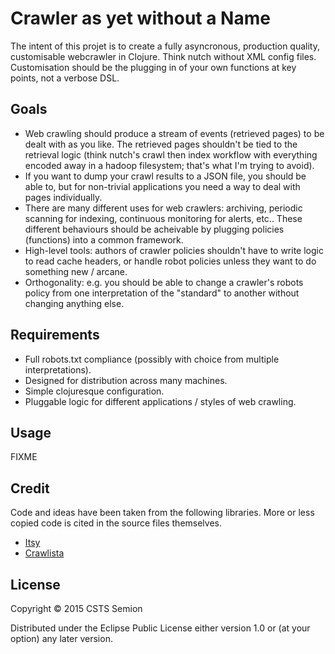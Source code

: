 # Crawler as yet without a Name

The intent of this projet is to create a fully asyncronous, production
quality, customisable webcrawler in Clojure. Think nutch without XML
config files. Customisation should be the plugging in of your own
functions at key points, not a verbose DSL.

## Goals

* Web crawling should produce a stream of events (retrieved pages) to
  be dealt with as you like. The retrieved pages shouldn't be tied to
  the retrieval logic (think nutch's crawl then index workflow with
  everything encoded away in a hadoop filesystem; that's what I'm
  trying to avoid).
* If you want to dump your crawl results to a JSON file, you should be
  able to, but for non-trivial applications you need a way to deal
  with pages individually.
* There are many different uses for web crawlers: archiving, periodic
  scanning for indexing, continuous monitoring for alerts, etc.. These
  different behaviours should be acheivable by plugging policies
  (functions) into a common framework.
* High-level tools: authors of crawler policies shouldn't have to
  write logic to read cache headers, or handle robot policies unless
  they want to do something new / arcane.
* Orthogonality: e.g. you should be able to change a crawler's robots
  policy from one interpretation of the "standard" to another without
  changing anything else.

## Requirements

* Full robots.txt compliance (possibly with choice from multiple
  interpretations).
* Designed for distribution across many machines.
* Simple clojuresque configuration.
* Pluggable logic for different applications / styles of web crawling.

## Usage

FIXME

## Credit

Code and ideas have been taken from the following libraries. More or
less copied code is cited in the source files themselves.

* [Itsy](https://gihub.com/dakrone/itsy)
* [Crawlista](https://github.com/michaelklishin/crawlista)

## License

Copyright © 2015 CSTS Semion

Distributed under the Eclipse Public License either version 1.0 or (at
your option) any later version.
